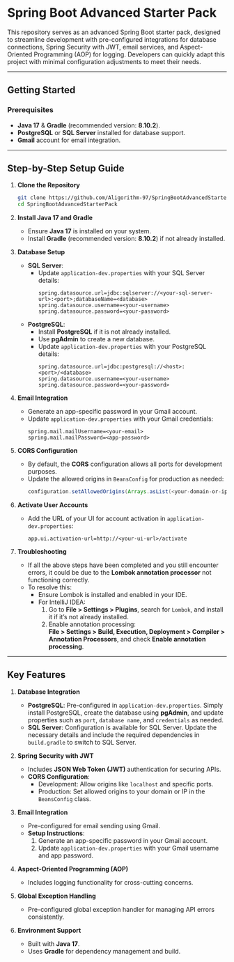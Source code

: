 # Spring Boot Advanced Starter Pack

This repository serves as an advanced Spring Boot starter pack, designed to streamline development with pre-configured
integrations for database connections, Spring Security with JWT, email services, and Aspect-Oriented Programming (AOP)
for logging. Developers can quickly adapt this project with minimal configuration adjustments to meet their needs.

---

## Getting Started

### Prerequisites
- **Java 17** & **Gradle** (recommended version: **8.10.2**).
- **PostgreSQL** or **SQL Server** installed for database support.
- **Gmail** account for email integration.



---

## Step-by-Step Setup Guide

1. **Clone the Repository**
   ```bash
   git clone https://github.com/Aligorithm-97/SpringBootAdvancedStarterPack.git
   cd SpringBootAdvancedStarterPack
   
2. **Install Java 17 and Gradle**
   - Ensure **Java 17** is installed on your system.
   - Install **Gradle** (recommended version: **8.10.2**) if not already installed.

3. **Database Setup**
   - **SQL Server**:
      - Update `application-dev.properties` with your SQL Server details:
        ```properties
        spring.datasource.url=jdbc:sqlserver://<your-sql-server-url>:<port>;databaseName=<database>
        spring.datasource.username=<your-username>
        spring.datasource.password=<your-password>
        ```
   - **PostgreSQL**:
      - Install **PostgreSQL** if it is not already installed.
      - Use **pgAdmin** to create a new database.
      - Update `application-dev.properties` with your PostgreSQL details:
        ```properties
        spring.datasource.url=jdbc:postgresql://<host>:<port>/<database>
        spring.datasource.username=<your-username>
        spring.datasource.password=<your-password>
        ```

4. **Email Integration**
   - Generate an app-specific password in your Gmail account.
   - Update `application-dev.properties` with your Gmail credentials:
     ```properties
     spring.mail.mailUsername=<your-email>
     spring.mail.mailPassword=<app-password>
     ```

5. **CORS Configuration**
   - By default, the **CORS** configuration allows all ports for development purposes.
   - Update the allowed origins in `BeansConfig` for production as needed:
     ```java
     configuration.setAllowedOrigins(Arrays.asList(<your-domain-or-ip>));
     ```

6. **Activate User Accounts**
   - Add the URL of your UI for account activation in `application-dev.properties`:
     ```properties
     app.ui.activation-url=http://<your-ui-url>/activate
     ```

7. **Troubleshooting**
   - If all the above steps have been completed and you still encounter errors, it could be due to the **Lombok annotation processor** not functioning correctly.
   - To resolve this:
      - Ensure Lombok is installed and enabled in your IDE.
      - For IntelliJ IDEA:
         1. Go to **File > Settings > Plugins**, search for `Lombok`, and install it if it’s not already installed.
         2. Enable annotation processing:  
            **File > Settings > Build, Execution, Deployment > Compiler > Annotation Processors**, and check **Enable annotation processing**.

---

## Key Features

1. **Database Integration**
   - **PostgreSQL**: Pre-configured in `application-dev.properties`. Simply install PostgreSQL, create the database using **pgAdmin**, and update properties such as `port`, `database name`, and `credentials` as needed.
   - **SQL Server**: Configuration is available for SQL Server. Update the necessary details and include the required dependencies in `build.gradle` to switch to SQL Server.

2. **Spring Security with JWT**
   - Includes **JSON Web Token (JWT)** authentication for securing APIs.
   - **CORS Configuration**:
      - Development: Allow origins like `localhost` and specific ports.
      - Production: Set allowed origins to your domain or IP in the `BeansConfig` class.

3. **Email Integration**
   - Pre-configured for email sending using Gmail.
   - **Setup Instructions**:
      1. Generate an app-specific password in your Gmail account.
      2. Update `application-dev.properties` with your Gmail username and app password.

4. **Aspect-Oriented Programming (AOP)**
   - Includes logging functionality for cross-cutting concerns.

5. **Global Exception Handling**
   - Pre-configured global exception handler for managing API errors consistently.

6. **Environment Support**
   - Built with **Java 17**.
   - Uses **Gradle** for dependency management and build.